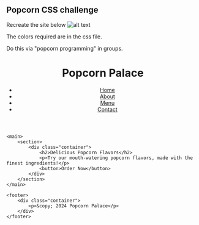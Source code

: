 ## Popcorn CSS challenge
Recreate the site below
![alt text](https://i.gyazo.com/d515c0431fd1ab46dbd3104623c3f34b.png)

The colors required are in the css file.

Do this via "popcorn programming" in groups.

<!DOCTYPE html>
<html lang="en">
<head>
    <meta charset="UTF-8">
    <meta name="viewport" content="width=device-width, initial-scale=1.0">
    <title>Popcorn CSS Challenge</title>
    <link rel="stylesheet" href="styles.css">
</head>
<body>
    <header>
        <div class="container">
            <h1>Popcorn Palace</h1>
            <nav>
                <ul>
                    <li><a href="#">Home</a></li>
                    <li><a href="#">About</a></li>
                    <li><a href="#">Menu</a></li>
                    <li><a href="#">Contact</a></li>
                </ul>
            </nav>
        </div>
    </header>

    <main>
        <section>
            <div class="container">
                <h2>Delicious Popcorn Flavors</h2>
                <p>Try our mouth-watering popcorn flavors, made with the finest ingredients!</p>
                <button>Order Now</button>
            </div>
        </section>
    </main>

    <footer>
        <div class="container">
            <p>&copy; 2024 Popcorn Palace</p>
        </div>
    </footer>
</body>
</html>
